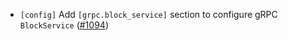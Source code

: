 - `[config]` Add `[grpc.block_service]` section to configure gRPC `BlockService`
  ([\#1094](https://github.com/cometbft/cometbft/issues/1094))